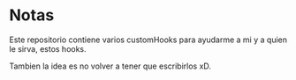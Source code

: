 # Notas

Este repositorio contiene varios customHooks para ayudarme a mi y a quien le sirva, estos hooks.

Tambien la idea es no volver a tener que escribirlos xD.